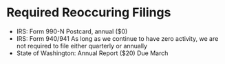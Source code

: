 # Required Reoccuring Filings

* IRS: Form 990-N Postcard, annual ($0)
* IRS: Form 940/941
	As long as we continue to have zero activity, we are not required to file either quarterly or annually
* State of Washington: Annual Report ($20)
  Due March
